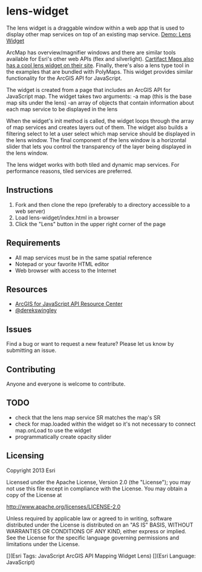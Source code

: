 # lens-widget

The lens widget is a draggable window within a web app that is used to display other map services on top of an existing map service. [Demo:  Lens Widget](http://swingley.github.com/lens-widget/)

ArcMap has overview/magnifier windows and there are similar tools available for Esri's other web APIs (flex and silverlight). [Cartifact Maps also has a cool lens widget on their site](http://maps.cartifact.com/lany/). Finally, there's also a lens type tool in the examples that are bundled with PolyMaps. This widget provides similar functionality for the ArcGIS API for JavaScript.

The widget is created from a page that includes an ArcGIS API for JavaScript map. The widget takes two arguments:
-a map (this is the base map sits under the lens)
-an array of objects that contain information about each map service to be displayed in the lens 

When the widget's init method is called, the widget loops through the array of map services and creates layers out of them. The widget also builds a filtering select to let a user select which map service should be displayed in the lens window. The final component of the lens window is a horizontal slider that lets you control the transparency of the layer being displayed in the lens window.

The lens widget works with both tiled and dynamic map services. For performance reasons, tiled services are preferred.

## Instructions

1. Fork and then clone the repo (preferably to a directory accessible to a web server)
2. Load lens-widget/index.html in a browser
3. Click the "Lens" button in the upper right corner of the page

## Requirements

* All map services must be in the same spatial reference
* Notepad or your favorite HTML editor
* Web browser with access to the Internet

## Resources

* [ArcGIS for JavaScript API Resource Center](http://esriurl.com/js)
* [@derekswingley](http://twitter.com/derekswingley)

## Issues

Find a bug or want to request a new feature?  Please let us know by submitting an issue.

## Contributing

Anyone and everyone is welcome to contribute. 

## TODO

* check that the lens map service SR matches the map's SR
* check for map.loaded within the widget so it's not necessary to connect map.onLoad to use the widget
* programmatically create opacity slider


## Licensing
Copyright 2013 Esri

Licensed under the Apache License, Version 2.0 (the "License");
you may not use this file except in compliance with the License.
You may obtain a copy of the License at

   http://www.apache.org/licenses/LICENSE-2.0

Unless required by applicable law or agreed to in writing, software
distributed under the License is distributed on an "AS IS" BASIS,
WITHOUT WARRANTIES OR CONDITIONS OF ANY KIND, either express or implied.
See the License for the specific language governing permissions and
limitations under the License.

[](Esri Tags: JavaScript ArcGIS API Mapping Widget Lens)
[](Esri Language: JavaScript)​
